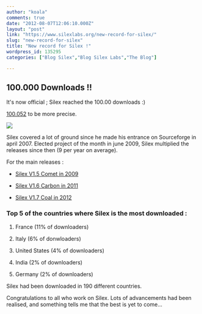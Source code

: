 ```yaml
---
author: "koala"
comments: true
date: "2012-08-07T12:06:10.000Z"
layout: "post"
link: "https://www.silexlabs.org/new-record-for-silex/"
slug: "new-record-for-silex"
title: "New record for Silex !"
wordpress_id: 135295
categories: ["Blog Silex","Blog Silex Labs","The Blog"]

---
```

## 100.000 Downloads !!


It's now official ; Silex reached the 100.00 downloads :)

[100.052](http://sourceforge.net/projects/silex/files/stats/timeline?dates=2007-04-04+to+2012-08-06) to be more precise.

[![](https://www.silexlabs.org/wp-content/uploads/2012/08/silex_downloads_record-687x296.png)](http://sourceforge.net/projects/silex/files/stats/timeline?dates=2007-04-04+to+2012-08-06)

Silex covered a lot of ground since he made his entrance on Sourceforge in april 2007. Elected project of the month in june 2009, Silex multiplied the releases since then (9 per year on average).

For the main releases :




  * [Silex V1.5 Comet in 2009](https://www.silexlabs.org/1381/the-blog/silex-v1-5-3-comet-est-sortie/)




  * [Silex V1.6 Carbon in 2011](https://www.silexlabs.org/2468/the-blog/1st-stable-version-of-silex-carbon/)




  * [Silex V1.7 Coal in 2012](https://www.silexlabs.org/134440/the-blog/welcome-to-silex-v1-7-0-rc1-coal-2/)




### Top 5 of the countries where Silex is the most downloaded :






  1. France (11% of downloaders)


  2. Italy (6% of donwloaders)


  3. United States (4% of downloaders)


  4. India (2% of downloaders)


  5. Germany (2% of downloaders)


Silex had been downloaded in 190 different countries.

Congratulations to all who work on Silex. Lots of advancements had been realised, and something tells me that the best is yet to come...

